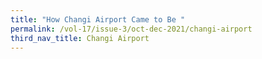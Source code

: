 ```yaml
---
title: "How Changi Airport Came to Be "
permalink: /vol-17/issue-3/oct-dec-2021/changi-airport
third_nav_title: Changi Airport
---
```


